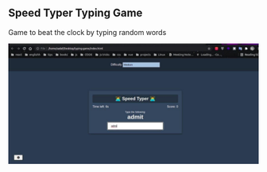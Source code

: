## Speed Typer Typing Game

Game to beat the clock by typing random words

![Screenshot](speed.jpg)
